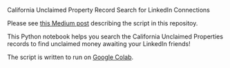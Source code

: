 California Unclaimed Property Record Search for LinkedIn Connections

Please see [this Medium post](https://medium.com/p/68ed97227d33) describing the script in this repositoy.

This Python notebook helps you search the California Unclaimed Properties records to find unclaimed money awaiting your LinkedIn friends!

The script is written to run on [Google Colab](https://colab.research.google.com/).
